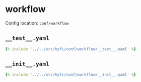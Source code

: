 # workflow

Config location: `conf/workflow`

## `__test__.yaml`

```yaml
{% include '../../src/hyfi/conf/workflow/__test__.yaml' %}
```

## `__init__.yaml`

```yaml
{% include '../../src/hyfi/conf/workflow/__init__.yaml' %}
```

